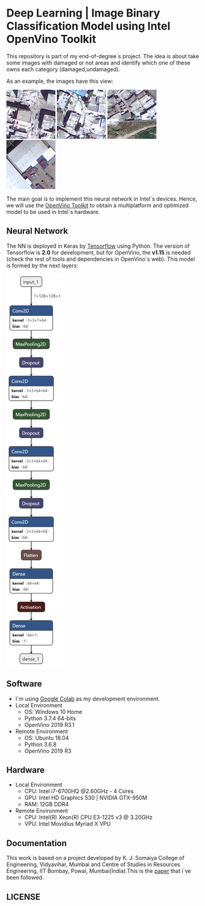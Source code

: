 # **Deep Learning | Image Binary Classification Model using Intel OpenVino Toolkit**
This repository is part of my end-of-degree´s project. The idea is about take some images with damaged or not areas and identify which one of these owns each category (damaged,undamaged).

As an example, the images have this view:

![kitten](damaged/post_064_056.png "Damaged")
![kitten](damaged/post_061_096.png "Damaged")
![kitten](undamaged/post_006_127.png "Undamaged")
![kitten](undamaged/post_007_094.png "Undamaged")

The main goal is to implement this neural network in Intel´s devices. Hence, we will use the [OpenVino Toolkit](https://software.intel.com/en-us/openvino-toolkit) to obtain a multiplatform and optimized model to be used in Intel´s hardware.
## **Neural Network**
The NN is deployed in Keras by [Tensorflow](https://www.tensorflow.org/api_docs/python/tf) using Python. The version of Tensorflow is **2.0** for development, but for OpenVino, the **v1.15** is needed (check the rest of tools and dependencies in OpenVino´s web). This model is formed by the next layers:

![kitten](docs/model_layers.png "Model")
## **Software**
- I´m using [Google Colab](https://colab.research.google.com/) as my development environment.
- Local Environment
    - OS: Windows 10 Home
    - Python 3.7.4 64-bits
    - OpenVino 2019 R3.1
- Remote Environment
    - OS: Ubuntu 18.04
    - Python 3.6.8
    - OpenVino 2019 R3
## **Hardware**
- Local Environment
    - CPU: Intel i7-6700HQ @2.60GHz - 4 Cores
    - GPU: Intel HD Graphics 530 | NVIDIA GTX-950M
    - RAM: 12GB DDR4
- Remote Environment
    - CPU: Intel(R) Xeon(R) CPU E3-1225 v3 @ 3.20GHz
    - VPU: Intel Movidius Myriad X VPU

## **Documentation**
This work is based on a project developed by K. J. Somaiya College of Engineering, Vidyavihar, Mumbai and Centre of Studies in Resources Engineering, IIT Bombay, Powai, Mumbai(India).This is the [paper](docs/paper.pdf) that i´ve been followed.

## **LICENSE**
